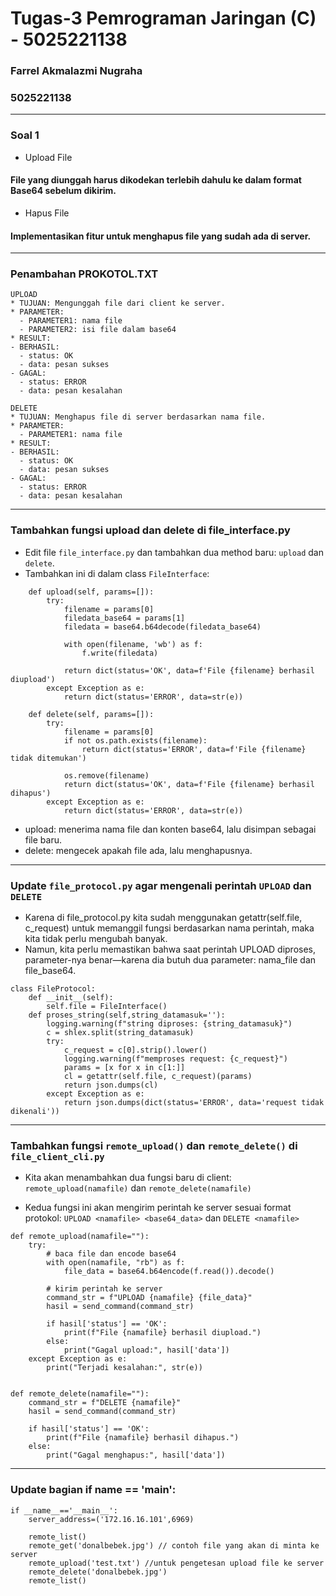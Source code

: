 # Tugas-3 Pemrograman Jaringan (C) - 5025221138

### Farrel Akmalazmi Nugraha
### 5025221138

---

### Soal 1 
-  Upload File
#### File yang diunggah harus dikodekan terlebih dahulu ke dalam format Base64 sebelum dikirim.
-  Hapus File
#### Implementasikan fitur untuk menghapus file yang sudah ada di server.
--- 
### Penambahan PROKOTOL.TXT
```
UPLOAD
* TUJUAN: Mengunggah file dari client ke server.
* PARAMETER:
  - PARAMETER1: nama file
  - PARAMETER2: isi file dalam base64
* RESULT:
- BERHASIL:
  - status: OK
  - data: pesan sukses
- GAGAL:
  - status: ERROR
  - data: pesan kesalahan

DELETE
* TUJUAN: Menghapus file di server berdasarkan nama file.
* PARAMETER:
  - PARAMETER1: nama file
* RESULT:
- BERHASIL:
  - status: OK
  - data: pesan sukses
- GAGAL:
  - status: ERROR
  - data: pesan kesalahan
```

---
### Tambahkan fungsi upload dan delete di file_interface.py
- Edit file `file_interface.py` dan tambahkan dua method baru: `upload` dan `delete`.
- Tambahkan ini di dalam class `FileInterface`:
```
    def upload(self, params=[]):
        try:
            filename = params[0]
            filedata_base64 = params[1]
            filedata = base64.b64decode(filedata_base64)

            with open(filename, 'wb') as f:
                f.write(filedata)

            return dict(status='OK', data=f'File {filename} berhasil diupload')
        except Exception as e:
            return dict(status='ERROR', data=str(e))

    def delete(self, params=[]):
        try:
            filename = params[0]
            if not os.path.exists(filename):
                return dict(status='ERROR', data=f'File {filename} tidak ditemukan')

            os.remove(filename)
            return dict(status='OK', data=f'File {filename} berhasil dihapus')
        except Exception as e:
            return dict(status='ERROR', data=str(e))

```
- upload: menerima nama file dan konten base64, lalu disimpan sebagai file baru.
- delete: mengecek apakah file ada, lalu menghapusnya.

---
### Update  `file_protocol.py` agar mengenali perintah `UPLOAD` dan `DELETE`
- Karena di file_protocol.py kita sudah menggunakan getattr(self.file, c_request) untuk memanggil fungsi berdasarkan nama perintah, maka kita tidak perlu mengubah banyak.
- Namun, kita perlu memastikan bahwa saat perintah UPLOAD diproses, parameter-nya benar—karena dia butuh dua parameter: nama_file dan file_base64.
```
class FileProtocol:
    def __init__(self):
        self.file = FileInterface()
    def proses_string(self,string_datamasuk=''):
        logging.warning(f"string diproses: {string_datamasuk}")
        c = shlex.split(string_datamasuk)
        try:
            c_request = c[0].strip().lower()
            logging.warning(f"memproses request: {c_request}")
            params = [x for x in c[1:]]
            cl = getattr(self.file, c_request)(params)
            return json.dumps(cl)
        except Exception as e:
            return json.dumps(dict(status='ERROR', data='request tidak dikenali'))
```
---
### Tambahkan fungsi `remote_upload()` dan `remote_delete()` di `file_client_cli.py`
- Kita akan menambahkan dua fungsi baru di client:
`remote_upload(namafile)` dan `remote_delete(namafile)`

- Kedua fungsi ini akan mengirim perintah ke server sesuai format protokol:
`UPLOAD <namafile> <base64_data>` dan `DELETE <namafile>`

```
def remote_upload(namafile=""):
    try:
        # baca file dan encode base64
        with open(namafile, "rb") as f:
            file_data = base64.b64encode(f.read()).decode()

        # kirim perintah ke server
        command_str = f"UPLOAD {namafile} {file_data}"
        hasil = send_command(command_str)

        if hasil['status'] == 'OK':
            print(f"File {namafile} berhasil diupload.")
        else:
            print("Gagal upload:", hasil['data'])
    except Exception as e:
        print("Terjadi kesalahan:", str(e))


def remote_delete(namafile=""):
    command_str = f"DELETE {namafile}"
    hasil = send_command(command_str)

    if hasil['status'] == 'OK':
        print(f"File {namafile} berhasil dihapus.")
    else:
        print("Gagal menghapus:", hasil['data'])
```
---

### Update bagian if __name__ == '__main__':
```
if __name__=='__main__':
    server_address=('172.16.16.101',6969)

    remote_list()
    remote_get('donalbebek.jpg') // contoh file yang akan di minta ke server
    remote_upload('test.txt') //untuk pengetesan upload file ke server
    remote_delete('donalbebek.jpg')
    remote_list()

```

